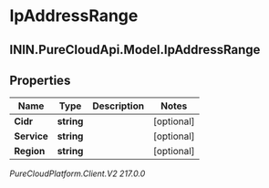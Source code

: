 # IpAddressRange

## ININ.PureCloudApi.Model.IpAddressRange

## Properties

|Name | Type | Description | Notes|
|------------ | ------------- | ------------- | -------------|
| **Cidr** | **string** |  | [optional] |
| **Service** | **string** |  | [optional] |
| **Region** | **string** |  | [optional] |



_PureCloudPlatform.Client.V2 217.0.0_
